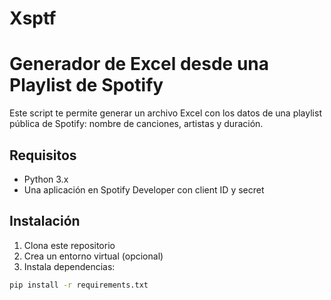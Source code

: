 # Xsptf
# Generador de Excel desde una Playlist de Spotify

Este script te permite generar un archivo Excel con los datos de una playlist pública de Spotify: nombre de canciones, artistas y duración.

## Requisitos

- Python 3.x
- Una aplicación en Spotify Developer con client ID y secret

## Instalación

1. Clona este repositorio
2. Crea un entorno virtual (opcional)
3. Instala dependencias:

```bash
pip install -r requirements.txt
